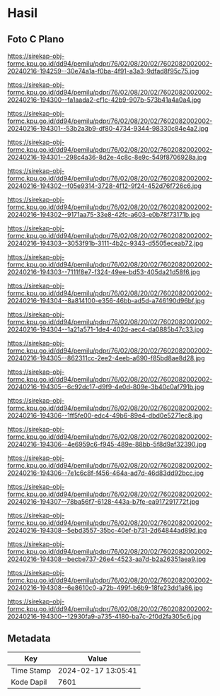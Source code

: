 # Hasil

## Foto C Plano

https://sirekap-obj-formc.kpu.go.id/dd94/pemilu/pdpr/76/02/08/20/02/7602082002002-20240216-194259--30e74a1a-f0ba-4f91-a3a3-9dfad8f95c75.jpg

https://sirekap-obj-formc.kpu.go.id/dd94/pemilu/pdpr/76/02/08/20/02/7602082002002-20240216-194300--fa1aada2-cf1c-42b9-907b-573b41a4a0a4.jpg

https://sirekap-obj-formc.kpu.go.id/dd94/pemilu/pdpr/76/02/08/20/02/7602082002002-20240216-194301--53b2a3b9-df80-4734-9344-98330c84e4a2.jpg

https://sirekap-obj-formc.kpu.go.id/dd94/pemilu/pdpr/76/02/08/20/02/7602082002002-20240216-194301--298c4a36-8d2e-4c8c-8e9c-549f8706928a.jpg

https://sirekap-obj-formc.kpu.go.id/dd94/pemilu/pdpr/76/02/08/20/02/7602082002002-20240216-194302--f05e9314-3728-4f12-9f24-452d76f726c6.jpg

https://sirekap-obj-formc.kpu.go.id/dd94/pemilu/pdpr/76/02/08/20/02/7602082002002-20240216-194302--9171aa75-33e8-42fc-a603-e0b78f73171b.jpg

https://sirekap-obj-formc.kpu.go.id/dd94/pemilu/pdpr/76/02/08/20/02/7602082002002-20240216-194303--3053f91b-3111-4b2c-9343-d5505eceab72.jpg

https://sirekap-obj-formc.kpu.go.id/dd94/pemilu/pdpr/76/02/08/20/02/7602082002002-20240216-194303--7111f8e7-f324-49ee-bd53-405da21d58f6.jpg

https://sirekap-obj-formc.kpu.go.id/dd94/pemilu/pdpr/76/02/08/20/02/7602082002002-20240216-194304--8a814100-e356-46bb-ad5d-a746190d96bf.jpg

https://sirekap-obj-formc.kpu.go.id/dd94/pemilu/pdpr/76/02/08/20/02/7602082002002-20240216-194304--1a21a571-1de4-402d-aec4-da0885b47c33.jpg

https://sirekap-obj-formc.kpu.go.id/dd94/pemilu/pdpr/76/02/08/20/02/7602082002002-20240216-194305--862311cc-2ee2-4eeb-a690-f85bd8ae8d28.jpg

https://sirekap-obj-formc.kpu.go.id/dd94/pemilu/pdpr/76/02/08/20/02/7602082002002-20240216-194305--6c92dc17-d9f9-4e0d-809e-3b40c0af791b.jpg

https://sirekap-obj-formc.kpu.go.id/dd94/pemilu/pdpr/76/02/08/20/02/7602082002002-20240216-194306--1ff5fe00-edc4-49b6-89e4-dbd0e5271ec8.jpg

https://sirekap-obj-formc.kpu.go.id/dd94/pemilu/pdpr/76/02/08/20/02/7602082002002-20240216-194306--4e6959c6-f945-489e-88bb-5f8d9af32390.jpg

https://sirekap-obj-formc.kpu.go.id/dd94/pemilu/pdpr/76/02/08/20/02/7602082002002-20240216-194306--7e1c6c8f-f456-464a-ad7d-46d83dd92bcc.jpg

https://sirekap-obj-formc.kpu.go.id/dd94/pemilu/pdpr/76/02/08/20/02/7602082002002-20240216-194307--78ba56f7-6128-443a-b7fe-ea917291772f.jpg

https://sirekap-obj-formc.kpu.go.id/dd94/pemilu/pdpr/76/02/08/20/02/7602082002002-20240216-194308--5ebd3557-35bc-40ef-b731-2d64844ad89d.jpg

https://sirekap-obj-formc.kpu.go.id/dd94/pemilu/pdpr/76/02/08/20/02/7602082002002-20240216-194308--becbe737-26e4-4523-aa7d-b2a26351aea9.jpg

https://sirekap-obj-formc.kpu.go.id/dd94/pemilu/pdpr/76/02/08/20/02/7602082002002-20240216-194308--6e8610c0-a72b-499f-b6b9-18fe23dd1a86.jpg

https://sirekap-obj-formc.kpu.go.id/dd94/pemilu/pdpr/76/02/08/20/02/7602082002002-20240216-194300--12930fa9-a735-4180-ba7c-2f0d2fa305c6.jpg


## Metadata

| Key        | Value               |
| ---------- | ------------------- |
| Time Stamp | 2024-02-17 13:05:41 |
| Kode Dapil | 7601                |




